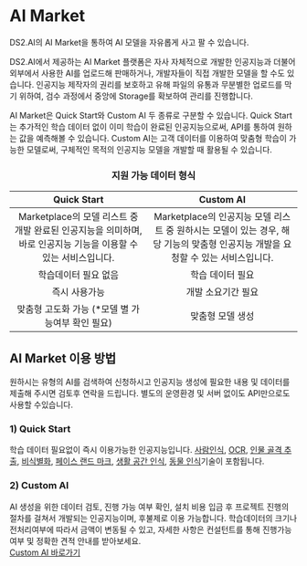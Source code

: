 
# **AI Market**

DS2.AI의 AI Market을 통하여 AI 모델을 자유롭게 사고 팔 수 있습니다.

DS2.AI에서 제공하는 AI Market 플랫폼은 자사 자체적으로 개발한 인공지능과 더불어 외부에서 사용한 AI를 업로드해 판매하거나, 개발자들이 직접 개발한 모델을 할 수도 있습니다. 인공지능 제작자의 권리를 보호하고 유해 파일의 유통과 무분별한 업로드를 막기 위하여, 검수 과정에서 중앙에 Storage를 확보하여 관리를 진행합니다.

AI Market은 Quick Start와 Custom AI 두 종류로 구분할 수 있습니다. Quick Start는 추가적인 학습 데이터 없이 이미 학습이 완료된 인공지능으로써, API를 통하여 원하는 값을 예측해볼 수 있습니다. Custom AI는 고객 데이터를 이용하여 맞춤형 학습이 가능한 모델로써, 구체적인 목적의 인공지능 모델을 개발할 때 활용될 수 있습니다.

###  **<p style="text-align: center;"> 지원 가능 데이터 형식</p>**

| Quick Start   |     Custom AI    |    
|:----------:|:-------------------:|
|Marketplace의 모델 리스트 중 개발 완료된 인공지능을 의미하며, 바로 인공지능 기능을 이용할 수 있는 서비스입니다. | Marketplace의 인공지능 모델 리스트 중 원하시는 모델이 있는 경우, 해당 기능의 맞춤형 인공지능 개발을 요청할 수 있는 서비스입니다. | 
| 학습데이터 필요 없음| 학습 데이터 필요 |
| 즉시 사용가능  |    개발 소요기간 필요  |  
| 맞춤형 고도화 가능 (*모델 별 가능여부 확인 필요) | 맞춤형 모델 생성 |

## **AI Market 이용 방법**

원하시는 유형의 AI를 검색하여 신청하시고 인공지능 생성에 필요한 내용 및 데이터를 제출해 주시면 검토후 연락을 드립니다. 별도의 운영환경 및 서버 없이도 API만으로도 사용할 수있습니다. 

### 1) Quick Start

학습 데이터 필요없이 즉시 이용가능한 인공지능입니다. [사람인식](quick_01_human.md),  [OCR](quick_02_ocr.md),  [인물 골격 추출](quick_03_keypoint.md),  [비식별화](quick_04_deid.md),  [페이스 랜드 마크](quick_05_landmark.md),  [생활 공간 인식](quick_06_living.md),  [동물 인식](quick_07_animal.md)기술이 포함됩니다.


### 2) Custom AI

AI 생성을 위한 데이터 검토, 진행 가능 여부 확인, 설치 비용 입금 후 프로젝트 진행의 절차를 걸쳐서 개발되는 인공지능이며, 후불제로 이용 가능합니다. 학습데이터의 크기나 전처리여부에 따라서 금액이 변동될 수 있고, 자세한 사항은 컨설턴트를 통해 진행가능 여부 및 정확한 견적 안내를 받아보세요.  
[Custom AI 바로가기](custom_01_overview.md)

<br>
<br>
